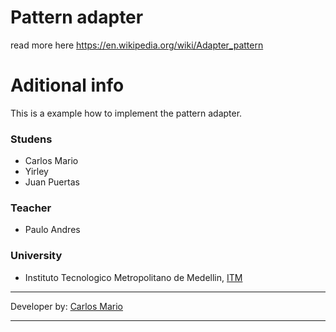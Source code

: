 # Pattern adapter

read more here https://en.wikipedia.org/wiki/Adapter_pattern

# Aditional info

This is a example how to implement the pattern adapter.

### Studens

- Carlos Mario
- Yirley 
- Juan Puertas

### Teacher

 - Paulo Andres

### University

- Instituto Tecnologico Metropolitano de Medellin, [ITM](http://www.itm.edu.co)

--------------

Developer by: [Carlos Mario](https://twitter.com/carlos_mario__)

--------------
